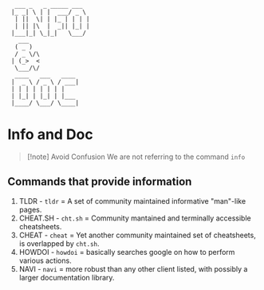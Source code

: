```text
  ___ _   _ _____ ___
 |_ _| \ | |  ___/ _ \
  | ||  \| | |_ | | | |
  | || |\  |  _|| |_| |
 |___|_| \_|_|   \___/
   ___
  ( _ )
  / _ \/\
 | (_>  <
  \___/\/
  ____   ___   ____
 |  _ \ / _ \ / ___|
 | | | | | | | |
 | |_| | |_| | |___
 |____/ \___/ \____|

```

Info and Doc
============

> [!note] Avoid Confusion
> We are not referring to the command `info`

Commands that provide information
----------------------------------

1. TLDR - `tldr` = A set of community maintained informative "man"-like pages.
2. CHEAT.SH - `cht.sh` = Community mantained and terminally accessible cheatsheets.
3. CHEAT - `cheat` = Yet another community maintained set of cheatsheets, is overlapped by `cht.sh`.
4. HOWDOI - `howdoi` = basically searches google on how to perform various actions.
5. NAVI - `navi` = more robust than any other client listed, with possibly a larger documentation library.


